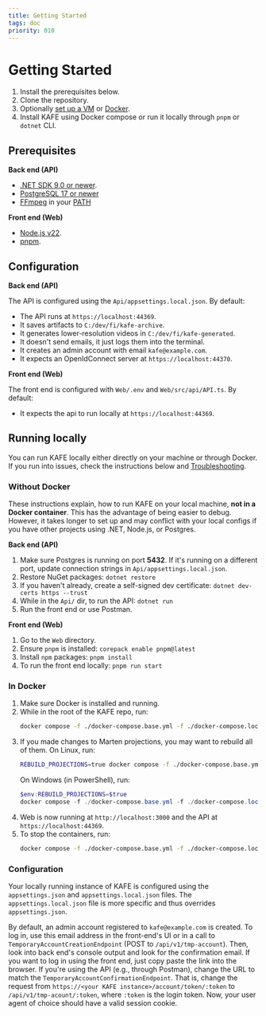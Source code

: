 ```yaml
---
title: Getting Started
tags: doc
priority: 010
---
```


# Getting Started

1. Install the prerequisites below.
1. Clone the repository.
2. Optionally [set up a VM](./vm-setup) or [Docker](https://www.docker.com/).
3. Install KAFE using Docker compose or run it locally through `pnpm` or `dotnet` CLI.


## Prerequisites

**Back end (API)**

* [.NET SDK 9.0 or newer](https://dotnet.microsoft.com/en-us/download).
* [PostgreSQL 17 or newer](https://www.postgresql.org/)
* [FFmpeg](https://ffmpeg.org/) in your [PATH](https://en.wikipedia.org/wiki/PATH_(variable))

**Front end (Web)**

* [Node.js v22](https://nodejs.org/en/download/package-manager).
* [pnpm](https://pnpm.io/).


## Configuration

**Back end (API)**

The API is configured using the `Api/appsettings.local.json`.
By default:

- The API runs at `https://localhost:44369`.
- It saves artifacts to `C:/dev/fi/kafe-archive`.
- It generates lower-resolution videos in `C:/dev/fi/kafe-generated`.
- It doesn't send emails, it just logs them into the terminal.
- It creates an admin account with email `kafe@example.com`.
- It expects an OpenIdConnect server at `https://localhost:44370`.

**Front end (Web)**

The front end is configured with `Web/.env` and `Web/src/api/API.ts`.
By default:

- It expects the api to run locally at `https://localhost:44369`.


## Running locally

You can run KAFE locally either directly on your machine or through Docker.
If you run into issues, check the instructions below and [Troubleshooting](./troubleshooting.md).

### Without Docker

These instructions explain, how to run KAFE on your local machine, **not in a Docker container**.
This has the advantage of being easier to debug.
However, it takes longer to set up and may conflict with your local configs if you have other projects using .NET, Node.js, or Postgres.

**Back end (API)**

1. Make sure Postgres is running on port **5432**.
   If it's running on a different port, update connection strings in `Api/appsettings.local.json`.
2. Restore NuGet packages: `dotnet restore`
3. If you haven't already, create a self-signed dev certificate: `dotnet dev-certs https --trust`
4. While in the `Api/` dir, to run the API: `dotnet run`
5. Run the front end or use Postman.

**Front end (Web)**

1. Go to the `Web` directory.
2. Ensure `pnpm` is installed: `corepack enable pnpm@latest`
3. Install `npm` packages: `pnpm install`
4. To run the front end locally: `pnpm run start`


### In Docker

1. Make sure Docker is installed and running.
2. While in the root of the KAFE repo, run:
   ```bash
   docker compose -f ./docker-compose.base.yml -f ./docker-compose.local.yml up
   ```
3. If you made changes to Marten projections, you may want to rebuild all of them.
   On Linux, run:
   ```bash
   REBUILD_PROJECTIONS=true docker compose -f ./docker-compose.base.yml -f ./docker-compose.local.yml up
   ```
   On Windows (in PowerShell), run:
   ```powershell
   $env:REBUILD_PROJECTIONS=$true
   docker compose -f ./docker-compose.base.yml -f ./docker-compose.local.yml up
   ```
4. Web is now running at `http://localhost:3000` and the API at `https://localhost:44369`.
5. To stop the containers, run:
   ```bash
   docker compose -f ./docker-compose.base.yml -f ./docker-compose.local.yml down
   ```

### Configuration

Your locally running instance of KAFE is configured using the `appsettings.json` and `appsettings.local.json` files.
The `appsettings.local.json` file is more specific and thus overrides `appsettings.json`.

By default, an admin account registered to `kafe@example.com` is created.
To log in, use this email address in the front-end's UI or in a call to `TemporaryAccountCreationEndpoint` (POST to `/api/v1/tmp-account`).
Then, look into back end's console output and look for the confirmation email.
If you want to log in using the front end, just copy paste the link into the browser.
If you're using the API (e.g., through Postman), change the URL to match the `TemporaryAccountConfirmationEndpoint`.
That is, change the request from `https://<your KAFE instance>/account/token/:token` to `/api/v1/tmp-acount/:token`, where `:token` is the login token.
Now, your user agent of choice should have a valid session cookie.
